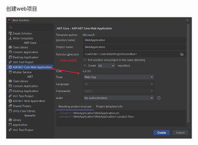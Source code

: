 创建web项目

![image-20210111114702808](https://raw.githubusercontent.com/kujin521/Typora_images/master/img/20210111114711.png)